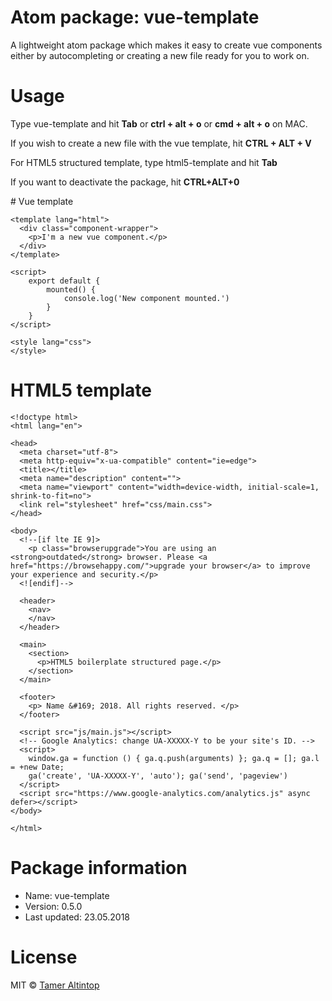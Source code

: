 # Atom package: vue-template
<p>A lightweight atom package which makes it easy to create vue components either by autocompleting or creating a new file ready for you to work on.</p>

# Usage
<p> Type vue-template and hit <b>Tab</b> or <b>ctrl + alt + o</b> or <b>cmd + alt + o</b> on MAC.</p>
<p> If you wish to create a new file with the vue template, hit <b>CTRL + ALT + V</b></p>
<p> For HTML5 structured template, type html5-template and hit <b>Tab</b></p>
<p> If you want to deactivate the package, hit <b>CTRL+ALT+0</b></p>
# Vue template

```
<template lang="html">
  <div class="component-wrapper">
    <p>I'm a new vue component.</p>
  </div>
</template>

<script>
    export default {
        mounted() {
            console.log('New component mounted.')
        }
    }
</script>

<style lang="css">
</style>
```

# HTML5 template

```
<!doctype html>
<html lang="en">

<head>
  <meta charset="utf-8">
  <meta http-equiv="x-ua-compatible" content="ie=edge">
  <title></title>
  <meta name="description" content="">
  <meta name="viewport" content="width=device-width, initial-scale=1, shrink-to-fit=no">
  <link rel="stylesheet" href="css/main.css">
</head>

<body>
  <!--[if lte IE 9]>
    <p class="browserupgrade">You are using an <strong>outdated</strong> browser. Please <a href="https://browsehappy.com/">upgrade your browser</a> to improve your experience and security.</p>
  <![endif]-->

  <header>
    <nav>
    </nav>
  </header>

  <main>
    <section>
      <p>HTML5 boilerplate structured page.</p>
    </section>
  </main>

  <footer>
    <p> Name &#169; 2018. All rights reserved. </p>
  </footer>

  <script src="js/main.js"></script>
  <!-- Google Analytics: change UA-XXXXX-Y to be your site's ID. -->
  <script>
    window.ga = function () { ga.q.push(arguments) }; ga.q = []; ga.l = +new Date;
    ga('create', 'UA-XXXXX-Y', 'auto'); ga('send', 'pageview')
  </script>
  <script src="https://www.google-analytics.com/analytics.js" async defer></script>
</body>

</html>
```
# Package information
<ul>
 <li>Name: vue-template</li>
 <li>Version: 0.5.0</li>
 <li>Last updated: 23.05.2018</li>
</ul>

# License

MIT © [Tamer Altintop](https://github.com/1istbesser)
